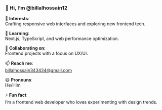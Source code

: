 ### 👋 Hi, I’m @billalhossain12

👀 **Interests**:  
Crafting responsive web interfaces and exploring new frontend tech.

🌱 **Learning**:  
Next.js, TypeScript, and web performance optimization.

💞️ **Collaborating on**:  
Frontend projects with a focus on UX/UI.

📫 **Reach me**:  
billalhossain343434@gmail.com

😄 **Pronouns**:  
He/Him

⚡ **Fun fact**:  
I’m a frontend web developer who loves experimenting with design trends.

<!---
billalhossain12/billalhossain12 is a ✨ special ✨ repository because its `README.md` (this file) appears on your GitHub profile.
You can click the Preview link to take a look at your changes.
--->
